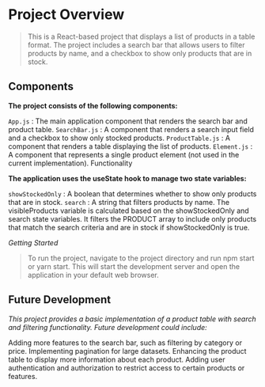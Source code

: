 # Project Overview

> This is a React-based project that displays a list of products in a table format. The project includes a search bar that allows users to filter products by name, and a checkbox to show only products that are in stock.

## Components

**The project consists of the following components:**

``` App.js ``` : The main application component that renders the search bar and product table.
``` SearchBar.js ``` : A component that renders a search input field and a checkbox to show only stocked products.
``` ProductTable.js ``` : A component that renders a table displaying the list of products.
``` Element.js ``` : A component that represents a single product element (not used in the current implementation).
Functionality

**The application uses the useState hook to manage two state variables:**

``` showStockedOnly ``` : A boolean that determines whether to show only products that are in stock.
``` search ``` : A string that filters products by name.
The visibleProducts variable is calculated based on the showStockedOnly and search state variables. It filters the PRODUCT array to include only products that match the search criteria and are in stock if showStockedOnly is true.

_Getting Started_

> To run the project, navigate to the project directory and run npm start or yarn start. This will start the development server and open the application in your default web browser.

## Future Development

_This project provides a basic implementation of a product table with search and filtering functionality. Future development could include:_

Adding more features to the search bar, such as filtering by category or price.
Implementing pagination for large datasets.
Enhancing the product table to display more information about each product.
Adding user authentication and authorization to restrict access to certain products or features.

